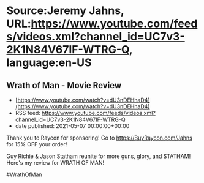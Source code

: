 # Source:Jeremy Jahns, URL:https://www.youtube.com/feeds/videos.xml?channel_id=UC7v3-2K1N84V67IF-WTRG-Q, language:en-US

## Wrath of Man - Movie Review
 - [https://www.youtube.com/watch?v=dU3nDEHhaD4](https://www.youtube.com/watch?v=dU3nDEHhaD4)
 - RSS feed: https://www.youtube.com/feeds/videos.xml?channel_id=UC7v3-2K1N84V67IF-WTRG-Q
 - date published: 2021-05-07 00:00:00+00:00

Thank you to Raycon for sponsoring!
Go to https://BuyRaycon.com/Jahns for 15% OFF your order!

Guy Richie & Jason Statham reunite for more guns, glory, and STATHAM!
Here's my review for WRATH OF MAN!

#WrathOfMan

